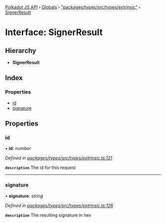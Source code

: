 [Polkadot JS API](../README.md) › [Globals](../globals.md) › ["packages/types/src/types/extrinsic"](../modules/_packages_types_src_types_extrinsic_.md) › [SignerResult](_packages_types_src_types_extrinsic_.signerresult.md)

# Interface: SignerResult

## Hierarchy

* **SignerResult**

## Index

### Properties

* [id](_packages_types_src_types_extrinsic_.signerresult.md#id)
* [signature](_packages_types_src_types_extrinsic_.signerresult.md#signature)

## Properties

###  id

• **id**: *number*

*Defined in [packages/types/src/types/extrinsic.ts:121](https://github.com/polkadot-js/api/blob/b56c1a828/packages/types/src/types/extrinsic.ts#L121)*

**`description`** The id for this request

___

###  signature

• **signature**: *string*

*Defined in [packages/types/src/types/extrinsic.ts:126](https://github.com/polkadot-js/api/blob/b56c1a828/packages/types/src/types/extrinsic.ts#L126)*

**`description`** The resulting signature in hex
